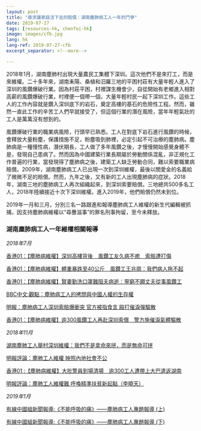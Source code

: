 ```yaml
---
layout: post
title: "尋求讓家庭活下去的賠償：湖南塵肺病工人一年的鬥爭"
date: 2019-07-27
tags: [resources-hk, chenfei-hk]
image: images/cfb.jpg
lang: hk
lang-ref: 2019-07-27-cfb
excerpt_separator: <!--more-->

---
```


2018年1月，湖南塵肺村出現大量農民工集體下深圳。這次他們不是來打工，而是來維權。二十多年來，湖南耒陽、桑植和汨羅三地的平困村莊有大量年輕人進入了深圳的風鑽爆破行業。因為村莊平困，村裡謀生機會少，自從開始有老鄉進入相對高薪的風鑽爆破行業，村裡便一個帶一個，大量年輕村民一起下深圳工作。這些工人的工作內容就是鑽入深圳底下的岩石，奠定高樓的基石的危險性工程。然而，雖然一直此工作的辛苦工人們早就接受了，但這個行業的潛在風險，當年年輕氣壯的工人是萬萬沒有想到的。

風鑽爆破行業的職業病風險，行頭早已熟悉。工人在對底下岩石進行風鑽的時候，會釋放大量粉塵，保護措施不足，粉塵吸到肺裡，必定引起不可治療的塵肺病。塵肺病是一種慢性病，潛伏期長，工人做了多年風鑽之後，才慢慢開始感覺身體不是，發現自己患病了。然而因為中國建築行業長期屬於勞動關係混亂，非正規化工作普遍的行業，當發現得了塵肺病之後，建築工人缺乏勞動合同，難以索要職業病賠償。2009年，湖南塵肺病工人已出現一次到深圳維權，最後以關愛金的名義給了微微不足的賠償。然而，九年之後，又有新的工人出現塵肺病的症狀。2018年，湖南三地的塵肺病工人再次組織起來，到深圳索要賠償。三地總共500多名工人，2018年陸續接近十次下深圳維權。進入2019年，他們賠償仍然未到位。

2019年一月和三月，分別三名一路跟進和報導塵肺病工人維權的新生代編輯被抓捕，因支持塵肺病維權以“尋釁滋事”的罪名刑事拘留，至今未釋放。



<h3>湖南塵肺病工人一年維權相關報導</h3>



<em>2018年7月</em>

<a href="https://www.hk01.com/%E5%A4%A7%E5%9C%8B%E5%B0%8F%E4%BA%8B/212834/%E5%A1%B5%E8%82%BA%E7%97%85%E7%B6%AD%E6%AC%8A-%E6%B7%B1%E5%9C%B3%E9%AB%98%E6%A8%93%E8%83%8C%E5%BE%8C-%E9%A2%A8%E9%91%BD%E5%B7%A5%E5%8F%8B%E4%B9%85%E7%97%85%E4%B8%8D%E7%99%92-%E7%B4%A2%E8%B3%A0%E9%81%AD%E6%89%93%E5%82%B7">香港01：【塵肺病維權】深圳高樓背後　風鑽工友久病不癒　索賠遭打傷</a>

<a href="https://www.hk01.com/%E5%A4%A7%E5%9C%8B%E5%B0%8F%E4%BA%8B/212835/%E5%A1%B5%E8%82%BA%E7%97%85%E7%B6%AD%E6%AC%8A-%E9%AB%94%E9%87%8D%E6%9A%B4%E8%B7%8C%E8%87%B340%E5%85%AC%E6%96%A4-%E9%A2%A8%E9%91%BD%E5%B7%A5%E7%8E%8B%E5%85%86%E5%B4%97-%E6%88%91%E5%80%91%E7%97%85%E4%BA%BA%E6%8B%96%E4%B8%8D%E8%B5%B7">香港01：【塵肺病維權】體重暴跌至40公斤　風鑽工王兆崗：我們病人拖不起</a>

<a href="https://www.hk01.com/%E5%A4%A7%E5%9C%8B%E5%B0%8F%E4%BA%8B/212836/%E5%A1%B5%E8%82%BA%E7%97%85%E7%B6%AD%E6%AC%8A-%E8%B3%A2%E5%A6%BB%E5%8B%A4%E6%B4%97%E5%8F%A3%E7%BD%A9%E9%9B%A3%E9%98%BB%E5%A4%AB%E7%97%85%E9%80%9D-%E5%AF%A7%E7%AA%AE%E4%B8%8D%E9%A1%98%E4%B8%88%E5%A4%AB%E5%BE%9E%E4%BA%8B%E9%A2%A8%E9%91%BD%E5%B7%A5">香港01：【塵肺病維權】賢妻勤洗口罩難阻夫病逝：寧窮不願丈夫從事風鑽工</a>

<a href="https://www.bbc.com/zhongwen/simp/comments-on-china-46135616">BBC中文:觀點：塵肺病工人的拷問與中國人權的生存權</a>

<a href="https://m.mingpao.com/pns/%E4%B8%AD%E5%9C%8B/article/20181108/s00013/1541615239846/%E5%A1%B5%E8%82%BA%E7%97%85%E5%B7%A5%E4%BA%BA%E6%B7%B1%E5%9C%B3%E7%B4%A2%E8%B3%A0%E7%88%86%E8%A1%9D%E7%AA%81-%E5%AE%98%E6%96%B9%E8%A2%AB%E6%8C%87%E9%A3%9F%E8%A8%80-%E6%AF%86%E6%89%93%E5%82%AC%E6%B7%9A%E5%BD%88%E9%A9%85%E6%95%A3">明報：塵肺病工人深圳索賠爆衝突 官方被指食言 毆打催淚彈驅散</a>

<a href="https://www.hk01.com/%E8%AD%B0%E4%BA%8B%E5%BB%B3/256668/%E5%A1%B5%E8%82%BA%E7%97%85%E7%B6%AD%E6%AC%8A-%E9%80%BE300%E9%A2%A8%E9%91%BD%E5%B7%A5%E4%BA%BA%E5%86%8D%E8%B5%B4%E6%B7%B1%E5%9C%B3%E7%B4%A2%E5%84%9F-%E8%AD%A6%E6%96%B9%E6%96%BD%E5%82%AC%E6%B7%9A%E6%B0%A3%E9%AB%94%E9%A9%85%E6%95%A3">香港01：【塵肺病維權】逾300風鑽工人再赴深圳索償　警方施催淚氣體驅散</a>


 
<em>2018年11月</em>

<a href="https://theinitium.com/article/20181110-mainland-hunan-workers-protest/">湖南塵肺工人舉村深圳維權：我們不是拿命來拼，而是無命可拼</a>

<a href="https://news.mingpao.com/ins/%E6%96%87%E6%91%98/article/20181112/s00022/1541939097437/%E5%A1%B5%E8%82%BA%E5%B7%A5%E4%BA%BA%E7%B6%AD%E6%AC%8A-%E6%98%A0%E7%85%A7%E5%85%A7%E5%9C%B0%E7%A4%BE%E6%9C%83%E4%B8%8D%E5%85%AC%EF%BC%88%E6%96%87-%E6%BD%98%E6%AF%85%EF%BC%89">明報評論：塵肺工人維權 映照內地社會不公</a>

<a href="https://www.hk01.com/%E5%8D%B3%E6%99%82%E4%B8%AD%E5%9C%8B/258473/%E5%A1%B5%E8%82%BA%E7%97%85%E7%B6%AD%E6%AC%8A-%E5%A4%A7%E6%89%B9%E8%AD%A6%E5%93%A1%E5%88%B0%E5%A0%B4%E6%B8%85%E5%A0%B4-%E9%80%BE300%E5%B7%A5%E4%BA%BA%E9%81%AD%E5%B8%B6%E4%B8%8A%E5%A4%A7%E5%B7%B4%E9%81%A3%E8%BF%94%E6%B9%96%E5%8D%97">香港01 :【塵肺病維權】大批警員到場清場　逾300工人遭帶上大巴遣返湖南</a>

<a href="https://news.mingpao.com/ins/%E6%96%87%E6%91%98/article/20181115/s00022/1542203036420/%E5%A1%B5%E8%82%BA%E5%B7%A5%E4%BA%BA%E7%B6%AD%E6%AC%8A%E9%9B%A3-%E5%91%BC%E5%96%9A%E7%B2%BE%E6%BA%96%E6%89%B6%E8%B2%A7%E6%96%B0%E8%B5%B7%E9%BB%9E%EF%BC%88%E6%96%87-%E6%9D%8E%E6%9B%89%E5%A4%A9%EF%BC%89">明報評論：塵肺工人維權難 呼喚精準扶貧新起點（李曉天）</a>



<em>2019年1月</em>

<a href="https://www.facebook.com/watch/?v=1855876884538143">有線中國組新聞報導:《不能呼吸的痛》——塵肺病工人專題報導 (上)</a>

<a href="https://www.facebook.com/cablechinadesk/posts/2008575642620245">有線中國組新聞報導:《不能呼吸的痛》——塵肺病工人專題報導 (下)</a>



